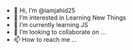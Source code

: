 - 👋 Hi, I’m @iamjahid25
- 👀 I’m interested in Learning New Things 
- 🌱 I’m currently learning JS
- 💞️ I’m looking to collaborate on ...
- 📫 How to reach me ...

<!---
iamjahid25/iamjahid25 is a ✨ special ✨ repository because its `README.md` (this file) appears on your GitHub profile.
You can click the Preview link to take a look at your changes.
--->

